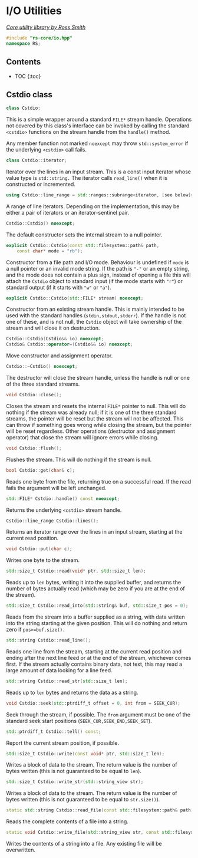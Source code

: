 # I/O Utilities

_[Core utility library by Ross Smith](index.html)_

```c++
#include "rs-core/io.hpp"
namespace RS;
```

## Contents

* TOC
{:toc}

## Cstdio class

```c++
class Cstdio;
```

This is a simple wrapper around a standard `FILE*` stream handle. Operations
not covered by this class's interface can be invoked by calling the standard
`<cstdio>` functions on the stream handle from the `handle()` method.

Any member function not marked `noexcept` may throw `std::system_error` if the
underlying `<cstdio>` call fails.

```c++
class Cstdio::iterator;
```

Iterator over the lines in an input stream. This is a const input iterator
whose value type is `std::string.` The iterator calls `read_line()` when it
is constructed or incremented.

```c++
using Cstdio::line_range = std::ranges::subrange<iterator, [see below]>;
```

A range of line iterators. Depending on the implementation, this may be either
a pair of iterators or an iterator-sentinel pair.

```c++
Cstdio::Cstdio() noexcept;
```

The default constructor sets the internal stream to a null pointer.

```c++
explicit Cstdio::Cstdio(const std::filesystem::path& path,
    const char* mode = "rb");
```

Constructor from a file path and I/O mode. Behaviour is undefined if `mode` is
a null pointer or an invalid mode string. If the path is `"-"` or an empty string,
and the mode does not contain a plus sign,
instead of opening a file this will attach the `Cstdio` object to standard input (if the mode starts with `"r"`)
or standard output (if it starts with `"w"` or `"a"`).

```c++
explicit Cstdio::Cstdio(std::FILE* stream) noexcept;
```

Constructor from an existing stream handle. This is mainly intended to be used
with the standard handles (`stdin,stdout,stderr`). If the handle is not one
of these, and is not null, the `Cstdio` object will take ownership of the
stream and will close it on destruction.

```c++
Cstdio::Cstdio(Cstdio&& io) noexcept;
Cstdio& Cstdio::operator=(Cstdio&& io) noexcept;
```

Move constructor and assignment operator.

```c++
Cstdio::~Cstdio() noexcept;
```

The destructor will close the stream handle, unless the handle is null or one
of the three standard streams.

```c++
void Cstdio::close();
```

Closes the stream and resets the internal `FILE*` pointer to null. This will
do nothing if the stream was already null; if it is one of the three standard
streams, the pointer will be reset but the stream will not be affected. This
can throw if something goes wrong while closing the stream, but the pointer
will be reset regardless. Other operations (destructor and assignment
operator) that close the stream will ignore errors while closing.

```c++
void Cstdio::flush();
```

Flushes the stream. This will do nothing if the stream is null.

```c++
bool Cstdio::get(char& c);
```

Reads one byte from the file, returning true on a successful read. If the read
fails the argument will be left unchanged.

```c++
std::FILE* Cstdio::handle() const noexcept;
```

Returns the underlying `<cstdio>` stream handle.

```c++
Cstdio::line_range Cstdio::lines();
```

Returns an iterator range over the lines in an input stream, starting at the
current read position.

```c++
void Cstdio::put(char c);
```

Writes one byte to the stream.

```c++
std::size_t Cstdio::read(void* ptr, std::size_t len);
```

Reads up to `len` bytes, writing it into the supplied buffer, and returns the
number of bytes actually read (which may be zero if you are at the end of the
stream).

```c++
std::size_t Cstdio::read_into(std::string& buf, std::size_t pos = 0);
```

Reads from the stream into a buffer supplied as a string, with data written
into the string starting at the given position. This will do nothing and
return zero if `pos>=buf.size().`

```c++
std::string Cstdio::read_line();
```

Reads one line from the stream, starting at the current read position and
ending after the next line feed or at the end of the stream, whichever comes
first. If the stream actually contains binary data, not text, this may read a
large amount of data looking for a line feed.

```c++
std::string Cstdio::read_str(std::size_t len);
```

Reads up to `len` bytes and returns the data as a string.

```c++
void Cstdio::seek(std::ptrdiff_t offset = 0, int from = SEEK_CUR);
```

Seek through the stream, if possible. The `from` argument must be one of the
standard seek start positions (`SEEK_CUR,SEEK_END,SEEK_SET`).

```c++
std::ptrdiff_t Cstdio::tell() const;
```

Report the current stream position, if possible.

```c++
std::size_t Cstdio::write(const void* ptr, std::size_t len);
```

Writes a block of data to the stream. The return value is the number of bytes
written (this is not guaranteed to be equal to `len`).

```c++
std::size_t Cstdio::write_str(std::string_view str);
```

Writes a block of data to the stream. The return value is the number of bytes
written (this is not guaranteed to be equal to `str.size()`).

```c++
static std::string Cstdio::read_file(const std::filesystem::path& path);
```

Reads the complete contents of a file into a string.

```c++
static void Cstdio::write_file(std::string_view str, const std::filesystem::path& path);
```

Writes the contents of a string into a file. Any existing file will be
overwritten.
